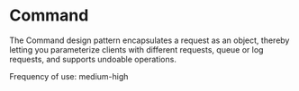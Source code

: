 # Command

The Command design pattern encapsulates a request as an object,
thereby letting you parameterize clients with different requests, queue or log requests,
and supports undoable operations.

Frequency of use: medium-high